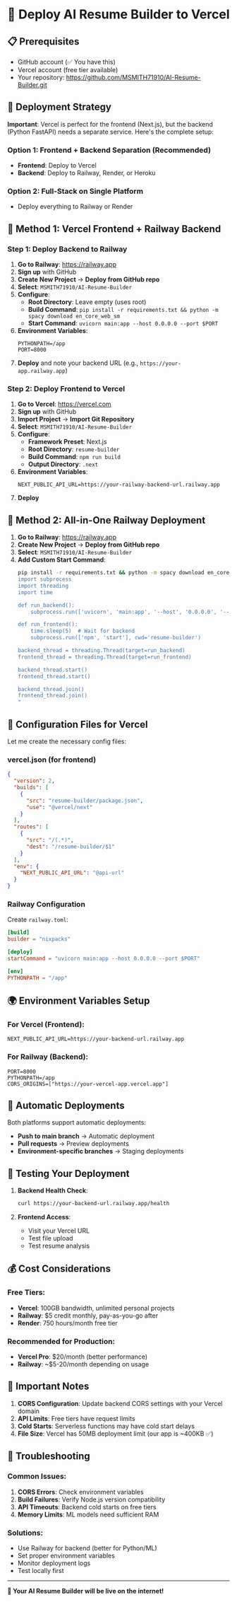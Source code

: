 # 🚀 Deploy AI Resume Builder to Vercel

## 📋 Prerequisites
- GitHub account (✅ You have this)
- Vercel account (free tier available)
- Your repository: https://github.com/MSMITH71910/AI-Resume-Builder.git

## 🎯 Deployment Strategy

**Important**: Vercel is perfect for the frontend (Next.js), but the backend (Python FastAPI) needs a separate service. Here's the complete setup:

### Option 1: Frontend + Backend Separation (Recommended)
- **Frontend**: Deploy to Vercel
- **Backend**: Deploy to Railway, Render, or Heroku

### Option 2: Full-Stack on Single Platform
- Deploy everything to Railway or Render

## 🚀 Method 1: Vercel Frontend + Railway Backend

### Step 1: Deploy Backend to Railway

1. **Go to Railway**: https://railway.app
2. **Sign up** with GitHub
3. **Create New Project** → **Deploy from GitHub repo**
4. **Select**: `MSMITH71910/AI-Resume-Builder`
5. **Configure**:
   - **Root Directory**: Leave empty (uses root)
   - **Build Command**: `pip install -r requirements.txt && python -m spacy download en_core_web_sm`
   - **Start Command**: `uvicorn main:app --host 0.0.0.0 --port $PORT`
6. **Environment Variables**:
   ```
   PYTHONPATH=/app
   PORT=8000
   ```
7. **Deploy** and note your backend URL (e.g., `https://your-app.railway.app`)

### Step 2: Deploy Frontend to Vercel

1. **Go to Vercel**: https://vercel.com
2. **Sign up** with GitHub
3. **Import Project** → **Import Git Repository**
4. **Select**: `MSMITH71910/AI-Resume-Builder`
5. **Configure**:
   - **Framework Preset**: Next.js
   - **Root Directory**: `resume-builder`
   - **Build Command**: `npm run build`
   - **Output Directory**: `.next`
6. **Environment Variables**:
   ```
   NEXT_PUBLIC_API_URL=https://your-railway-backend-url.railway.app
   ```
7. **Deploy**

## 🚀 Method 2: All-in-One Railway Deployment

1. **Go to Railway**: https://railway.app
2. **Create New Project** → **Deploy from GitHub repo**
3. **Select**: `MSMITH71910/AI-Resume-Builder`
4. **Add Custom Start Command**:
   ```bash
   pip install -r requirements.txt && python -m spacy download en_core_web_sm && cd resume-builder && npm install && npm run build && cd .. && python -c "
   import subprocess
   import threading
   import time
   
   def run_backend():
       subprocess.run(['uvicorn', 'main:app', '--host', '0.0.0.0', '--port', '8000'])
   
   def run_frontend():
       time.sleep(5)  # Wait for backend
       subprocess.run(['npm', 'start'], cwd='resume-builder')
   
   backend_thread = threading.Thread(target=run_backend)
   frontend_thread = threading.Thread(target=run_frontend)
   
   backend_thread.start()
   frontend_thread.start()
   
   backend_thread.join()
   frontend_thread.join()
   "
   ```

## 🔧 Configuration Files for Vercel

Let me create the necessary config files:

### vercel.json (for frontend)
```json
{
  "version": 2,
  "builds": [
    {
      "src": "resume-builder/package.json",
      "use": "@vercel/next"
    }
  ],
  "routes": [
    {
      "src": "/(.*)",
      "dest": "/resume-builder/$1"
    }
  ],
  "env": {
    "NEXT_PUBLIC_API_URL": "@api-url"
  }
}
```

### Railway Configuration
Create `railway.toml`:
```toml
[build]
builder = "nixpacks"

[deploy]
startCommand = "uvicorn main:app --host 0.0.0.0 --port $PORT"

[env]
PYTHONPATH = "/app"
```

## 🌍 Environment Variables Setup

### For Vercel (Frontend):
```env
NEXT_PUBLIC_API_URL=https://your-backend-url.railway.app
```

### For Railway (Backend):
```env
PORT=8000
PYTHONPATH=/app
CORS_ORIGINS=["https://your-vercel-app.vercel.app"]
```

## 🔄 Automatic Deployments

Both platforms support automatic deployments:
- **Push to main branch** → Automatic deployment
- **Pull requests** → Preview deployments
- **Environment-specific branches** → Staging deployments

## 🧪 Testing Your Deployment

1. **Backend Health Check**:
   ```bash
   curl https://your-backend-url.railway.app/health
   ```

2. **Frontend Access**:
   - Visit your Vercel URL
   - Test file upload
   - Test resume analysis

## 💰 Cost Considerations

### Free Tiers:
- **Vercel**: 100GB bandwidth, unlimited personal projects
- **Railway**: $5 credit monthly, pay-as-you-go after
- **Render**: 750 hours/month free tier

### Recommended for Production:
- **Vercel Pro**: $20/month (better performance)
- **Railway**: ~$5-20/month depending on usage

## 🚨 Important Notes

1. **CORS Configuration**: Update backend CORS settings with your Vercel domain
2. **API Limits**: Free tiers have request limits
3. **Cold Starts**: Serverless functions may have cold start delays
4. **File Size**: Vercel has 50MB deployment limit (our app is ~400KB ✅)

## 🔧 Troubleshooting

### Common Issues:
1. **CORS Errors**: Check environment variables
2. **Build Failures**: Verify Node.js version compatibility
3. **API Timeouts**: Backend cold starts on free tiers
4. **Memory Limits**: ML models need sufficient RAM

### Solutions:
- Use Railway for backend (better for Python/ML)
- Set proper environment variables
- Monitor deployment logs
- Test locally first

---

**🎉 Your AI Resume Builder will be live on the internet!**